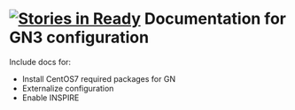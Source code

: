 [![Stories in Ready](https://badge.waffle.io/geosolutions-it/doc-gn3.png?label=ready&title=Ready)](https://waffle.io/geosolutions-it/doc-gn3)
Documentation for GN3 configuration 
===================================

Include docs for:

- Install CentOS7 required packages for GN
- Externalize configuration
- Enable INSPIRE



